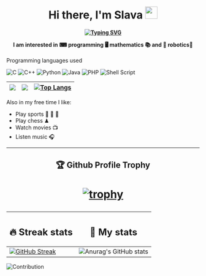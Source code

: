 <h1 align="center">Hi there, I'm Slava
<img src="https://github.com/blackcater/blackcater/raw/main/images/Hi.gif" height="32"/></h1>

<h4 align="center">

[![Typing SVG](https://readme-typing-svg.herokuapp.com?color=%2336BCF7&lines=💻+Computer+science+student+💻)](https://git.io/typing-svg)

I am interested in ⌨ programming 🖥 mathematics 📚 and 🦾 robotics🦿
</h4>


Programming languages used

![C](https://img.shields.io/badge/c-%2300599C.svg?style=for-the-badge&logo=c&logoColor=white)
![C++](https://img.shields.io/badge/c++-%2300599C.svg?style=for-the-badge&logo=c%2B%2B&logoColor=white)
![Python](https://img.shields.io/badge/python-3670A0?style=for-the-badge&logo=python&logoColor=ffdd54)
![Java](https://img.shields.io/badge/java-%23ED8B00.svg?style=for-the-badge&logo=java&logoColor=white)
![PHP](https://img.shields.io/badge/php-%23777BB4.svg?style=for-the-badge&logo=php&logoColor=white)
![Shell Script](https://img.shields.io/badge/shell_script-%23121011.svg?style=for-the-badge&logo=gnu-bash&logoColor=white)

|![](https://github-profile-summary-cards.vercel.app/api/cards/repos-per-language?username=Tsygankov-Slava&theme=solarized_dark)|![](https://github-profile-summary-cards.vercel.app/api/cards/most-commit-language?username=Tsygankov-Slava&theme=solarized_dark)|[![Top Langs](https://github-readme-stats.vercel.app/api/top-langs/?username=Tsygankov-Slava&layout=compact)](https://github.com/anuraghazra/github-readme-stats)|
|-|-|-|

Also in my free time I like:
- Play sports 🏀 🏓 🏒
- Play chess ♟
- Watch movies 📺
- Listen music 🎧
-----

<h2 align="center">🏆 Github Profile Trophy </h2>
<h1 align="center"> 
  
[![trophy](https://github-profile-trophy.vercel.app/?username=Tsygankov-Slava&theme=juicyfresh&margin-w=15)](https://github.com/Tsygankov-Slava/github-profile-trophy)
</h1>

| <h2>🔥 Streak stats </h2>  | <h2>🧮 My stats </h2> |
| ---------------------------|:----------------------:|
| [![GitHub Streak](https://github-readme-streak-stats.herokuapp.com/?user=Tsygankov-Slava&theme=dark)](https://git.io/streak-stats) | ![Anurag's GitHub stats](https://github-readme-stats.vercel.app/api?username=Tsygankov-Slava&show_icons=true&theme=dark)

![Contribution](https://activity-graph.herokuapp.com/graph?username=Tsygankov-Slava&theme=react-dark&hide_border=true&area=true)


<!--
**Tsygankov-Slava/Tsygankov-Slava** is a ✨ _special_ ✨ repository because its `README.md` (this file) appears on your GitHub profile.

Here are some ideas to get you started:

- 🔭 I’m currently working on ...
- 🌱 I’m currently learning ...
- 👯 I’m looking to collaborate on ...
- 🤔 I’m looking for help with ...
- 💬 Ask me about ...
- 📫 How to reach me: ...
- 😄 Pronouns: ...
- ⚡ Fun fact: ...
-->
